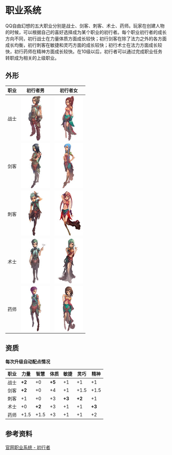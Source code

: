 # 职业系统

QQ自由幻想的五大职业分别是战士、剑客、刺客、术士、药师。玩家在创建人物的时候，可以根据自己的喜好选择成为某个职业的初行者。每个职业初行者的成长方向不同，初行战士在力量体质方面成长较快；初行剑客在除了法力之外的各方面成长均衡，初行刺客在敏捷和灵巧方面的成长较快；初行术士在法力方面成长较快，初行药师在精神方面成长较快。在10级以后，初行者可以通过完成职业任务转职成为相关的上级职业。

## 外形

| 职业 |                    初行者男                     |                    初行者女                     |
| ---- | :---------------------------------------------: | :---------------------------------------------: |
| 战士 | ![战士男](/static/images/game/zhiye/zs_nm.jpg) | ![战士女](/static/images/game/zhiye/zs_nw.jpg) |
| 剑客 | ![剑客男](/static/images/game/zhiye/jk_nm.jpg) | ![剑客女](/static/images/game/zhiye/jk_nw.jpg) |
| 刺客 | ![刺客男](/static/images/game/zhiye/ck_nm.jpg) | ![刺客女](/static/images/game/zhiye/ck_nw.jpg) |
| 术士 | ![术士男](/static/images/game/zhiye/ss_nm.jpg) | ![术士女](/static/images/game/zhiye/ss_nw.jpg) |
| 药师 | ![药师男](/static/images/game/zhiye/ys_nm.jpg) | ![药师女](/static/images/game/zhiye/ys_nw.jpg) |

## 资质

**每次升级自动配点情况**

| 职业 | 力量   | 智慧   | 体质   | 敏捷   | 灵巧   | 精神   |
| ---- | ------ | ------ | ------ | ------ | ------ | ------ |
| 战士 | **+2** | +0     | **+5** | +1     | +1     | +1     |
| 剑客 | **+2** | +0     | +4     | +1     | +1.5   | +1.5   |
| 刺客 | +1     | +0     | +3     | **+3** | **+2** | +1     |
| 术士 | +0     | **+2** | +3     | +1     | +1     | **+3** |
| 药师 | +1.5   | +1.5   | +3     | +1     | +1     | +2     |



## 参考资料

[官网职业系统 - 初行者](http://ffo.qq.com/new/gameData/zyxt_cxz.htm)